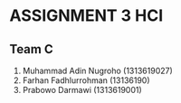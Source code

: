 # ASSIGNMENT 3 HCI
## Team C
1. Muhammad Adin Nugroho (1313619027)
2. Farhan Fadhlurrohman (13136190)
3. Prabowo Darmawi (1313619001)

